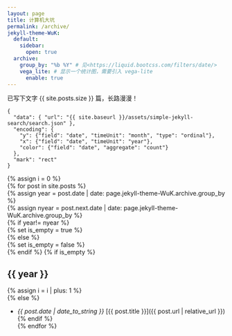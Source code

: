 ```yaml
---
layout: page
title: 计算机大坑
permalink: /archive/
jekyll-theme-WuK:
  default:
    sidebar:
      open: true
  archive:
    group_by: "%b %Y" # 见<https://liquid.bootcss.com/filters/date/>
    vega_lite: # 显示一个统计图，需要引入 vega-lite
      enable: true
---
```


已写下文字 {{ site.posts.size }} 篇，长路漫漫！

```vega-lite
{
  "data": { "url": "{{ site.baseurl }}/assets/simple-jekyll-search/search.json" },
  "encoding": {
    "y": {"field": "date", "timeUnit": "month", "type": "ordinal"},
    "x": {"field": "date", "timeUnit": "year"},
    "color": {"field": "date", "aggregate": "count"}
  },
  "mark": "rect"
}
```

{% assign i = 0 %}  
{% for post in site.posts %}  
 {% assign year = post.date | date: page.jekyll-theme-WuK.archive.group_by %}  
 {% assign nyear = post.next.date | date: page.jekyll-theme-WuK.archive.group_by %}  
 {% if year!= nyear %}  
   {% set is_empty = true %}  
 {% else %}  
   {% set is_empty = false %}  
 {% endif %}
 {% if is_empty %}  
   ## {{ year }}  
   {% assign i = i | plus: 1 %}  
 {% else %}  
   - _{{ post.date | date_to_string }}_ [{{ post.title }}]({{ post.url | relative_url }})  
 {% endif %}  
{% endfor %}  
